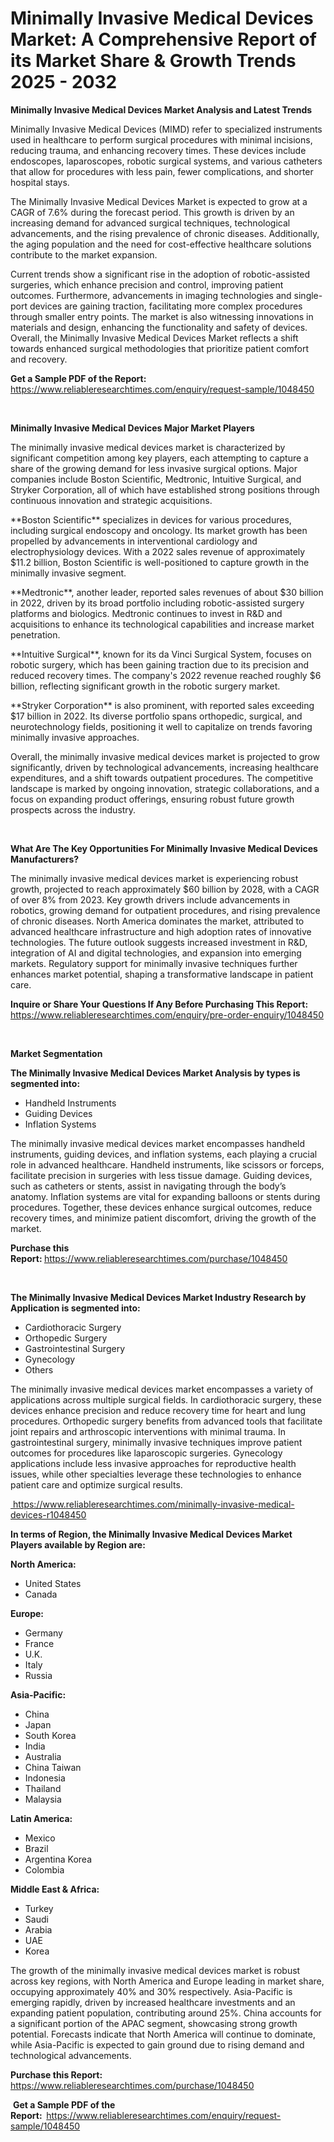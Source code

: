 <p><h1>Minimally Invasive Medical Devices Market: A Comprehensive Report of its Market Share & Growth Trends 2025 - 2032</h1></p><p><strong>Minimally Invasive Medical Devices Market Analysis and Latest Trends</strong></p>
<p><p>Minimally Invasive Medical Devices (MIMD) refer to specialized instruments used in healthcare to perform surgical procedures with minimal incisions, reducing trauma, and enhancing recovery times. These devices include endoscopes, laparoscopes, robotic surgical systems, and various catheters that allow for procedures with less pain, fewer complications, and shorter hospital stays.</p><p>The Minimally Invasive Medical Devices Market is expected to grow at a CAGR of 7.6% during the forecast period. This growth is driven by an increasing demand for advanced surgical techniques, technological advancements, and the rising prevalence of chronic diseases. Additionally, the aging population and the need for cost-effective healthcare solutions contribute to the market expansion.</p><p>Current trends show a significant rise in the adoption of robotic-assisted surgeries, which enhance precision and control, improving patient outcomes. Furthermore, advancements in imaging technologies and single-port devices are gaining traction, facilitating more complex procedures through smaller entry points. The market is also witnessing innovations in materials and design, enhancing the functionality and safety of devices. Overall, the Minimally Invasive Medical Devices Market reflects a shift towards enhanced surgical methodologies that prioritize patient comfort and recovery.</p></p>
<p><strong>Get a Sample PDF of the Report:&nbsp;</strong> <a href="https://www.reliableresearchtimes.com/enquiry/request-sample/1048450?utm_campaign=3004&utm_medium=2&utm_source=Github&utm_content=ia&utm_term=13042025&utm_id=minimally-invasive-medical-devices">https://www.reliableresearchtimes.com/enquiry/request-sample/1048450</a></p>
<p>&nbsp;</p>
<p><strong>Minimally Invasive Medical Devices Major Market Players</strong></p>
<p><p>The minimally invasive medical devices market is characterized by significant competition among key players, each attempting to capture a share of the growing demand for less invasive surgical options. Major companies include Boston Scientific, Medtronic, Intuitive Surgical, and Stryker Corporation, all of which have established strong positions through continuous innovation and strategic acquisitions.</p><p>**Boston Scientific** specializes in devices for various procedures, including surgical endoscopy and oncology. Its market growth has been propelled by advancements in interventional cardiology and electrophysiology devices. With a 2022 sales revenue of approximately $11.2 billion, Boston Scientific is well-positioned to capture growth in the minimally invasive segment.</p><p>**Medtronic**, another leader, reported sales revenues of about $30 billion in 2022, driven by its broad portfolio including robotic-assisted surgery platforms and biologics. Medtronic continues to invest in R&D and acquisitions to enhance its technological capabilities and increase market penetration.</p><p>**Intuitive Surgical**, known for its da Vinci Surgical System, focuses on robotic surgery, which has been gaining traction due to its precision and reduced recovery times. The company's 2022 revenue reached roughly $6 billion, reflecting significant growth in the robotic surgery market.</p><p>**Stryker Corporation** is also prominent, with reported sales exceeding $17 billion in 2022. Its diverse portfolio spans orthopedic, surgical, and neurotechnology fields, positioning it well to capitalize on trends favoring minimally invasive approaches.</p><p>Overall, the minimally invasive medical devices market is projected to grow significantly, driven by technological advancements, increasing healthcare expenditures, and a shift towards outpatient procedures. The competitive landscape is marked by ongoing innovation, strategic collaborations, and a focus on expanding product offerings, ensuring robust future growth prospects across the industry.</p></p>
<p>&nbsp;</p>
<p><strong>What Are The Key Opportunities For Minimally Invasive Medical Devices Manufacturers?</strong></p>
<p><p>The minimally invasive medical devices market is experiencing robust growth, projected to reach approximately $60 billion by 2028, with a CAGR of over 8% from 2023. Key growth drivers include advancements in robotics, growing demand for outpatient procedures, and rising prevalence of chronic diseases. North America dominates the market, attributed to advanced healthcare infrastructure and high adoption rates of innovative technologies. The future outlook suggests increased investment in R&D, integration of AI and digital technologies, and expansion into emerging markets. Regulatory support for minimally invasive techniques further enhances market potential, shaping a transformative landscape in patient care.</p></p>
<p><strong>Inquire or Share Your Questions If Any Before Purchasing This Report:</strong> <a href="https://www.reliableresearchtimes.com/enquiry/pre-order-enquiry/1048450?utm_campaign=3004&utm_medium=2&utm_source=Github&utm_content=ia&utm_term=13042025&utm_id=minimally-invasive-medical-devices">https://www.reliableresearchtimes.com/enquiry/pre-order-enquiry/1048450</a></p>
<p>&nbsp;</p>
<p><strong>Market Segmentation</strong></p>
<p><strong>The Minimally Invasive Medical Devices Market Analysis by types is segmented into:</strong></p>
<p><ul><li>Handheld Instruments</li><li>Guiding Devices</li><li>Inflation Systems</li></ul></p>
<p><p>The minimally invasive medical devices market encompasses handheld instruments, guiding devices, and inflation systems, each playing a crucial role in advanced healthcare. Handheld instruments, like scissors or forceps, facilitate precision in surgeries with less tissue damage. Guiding devices, such as catheters or stents, assist in navigating through the body’s anatomy. Inflation systems are vital for expanding balloons or stents during procedures. Together, these devices enhance surgical outcomes, reduce recovery times, and minimize patient discomfort, driving the growth of the market.</p></p>
<p><strong>Purchase this Report:&nbsp;</strong><a href="https://www.reliableresearchtimes.com/purchase/1048450?utm_campaign=3004&utm_medium=2&utm_source=Github&utm_content=ia&utm_term=13042025&utm_id=minimally-invasive-medical-devices">https://www.reliableresearchtimes.com/purchase/1048450</a></p>
<p>&nbsp;</p>
<p><strong>The Minimally Invasive Medical Devices Market Industry Research by Application is segmented into:</strong></p>
<p><ul><li>Cardiothoracic Surgery</li><li>Orthopedic Surgery</li><li>Gastrointestinal Surgery</li><li>Gynecology</li><li>Others</li></ul></p>
<p><p>The minimally invasive medical devices market encompasses a variety of applications across multiple surgical fields. In cardiothoracic surgery, these devices enhance precision and reduce recovery time for heart and lung procedures. Orthopedic surgery benefits from advanced tools that facilitate joint repairs and arthroscopic interventions with minimal trauma. In gastrointestinal surgery, minimally invasive techniques improve patient outcomes for procedures like laparoscopic surgeries. Gynecology applications include less invasive approaches for reproductive health issues, while other specialties leverage these technologies to enhance patient care and optimize surgical results.</p></p>
<p><a href="https://www.reliableresearchtimes.com/minimally-invasive-medical-devices-r1048450?utm_campaign=3004&utm_medium=2&utm_source=Github&utm_content=ia&utm_term=13042025&utm_id=minimally-invasive-medical-devices">&nbsp;https://www.reliableresearchtimes.com/minimally-invasive-medical-devices-r1048450</a></p>
<p><strong>In terms of Region, the Minimally Invasive Medical Devices Market Players available by Region are:</strong></p>
<p>
    <p> <strong> North America: </strong>
        <ul>
            <li>United States</li>
            <li>Canada</li>
        </ul>
        </p> 
    <p> <strong> Europe: </strong>
        <ul>
            <li>Germany</li>
            <li>France</li>
            <li>U.K.</li>
            <li>Italy</li>
            <li>Russia</li>
        </ul>
        </p> 
    <p> <strong> Asia-Pacific: </strong>
        <ul>
            <li>China</li>
            <li>Japan</li>
            <li>South Korea</li>
            <li>India</li>
            <li>Australia</li>
            <li>China Taiwan</li>
            <li>Indonesia</li>
            <li>Thailand</li>
            <li>Malaysia</li>
        </ul>
        </p> 
    <p> <strong> Latin America: </strong>
        <ul>
            <li>Mexico</li>
            <li>Brazil</li>
            <li>Argentina Korea</li>
            <li>Colombia</li>
        </ul>
        </p> 
    <p> <strong> Middle East & Africa: </strong>
        <ul>
            <li>Turkey</li>
            <li>Saudi</li>
            <li>Arabia</li>
            <li>UAE</li>
            <li>Korea</li>
        </ul>
    </p>
    </p>
<p><p>The growth of the minimally invasive medical devices market is robust across key regions, with North America and Europe leading in market share, occupying approximately 40% and 30% respectively. Asia-Pacific is emerging rapidly, driven by increased healthcare investments and an expanding patient population, contributing around 25%. China accounts for a significant portion of the APAC segment, showcasing strong growth potential. Forecasts indicate that North America will continue to dominate, while Asia-Pacific is expected to gain ground due to rising demand and technological advancements.</p></p>
<p><strong>Purchase this Report: </strong><a href="https://www.reliableresearchtimes.com/purchase/1048450?utm_campaign=3004&utm_medium=2&utm_source=Github&utm_content=ia&utm_term=13042025&utm_id=minimally-invasive-medical-devices">https://www.reliableresearchtimes.com/purchase/1048450</a></p>
<p>&nbsp;<strong>Get a Sample PDF of the Report:&nbsp;&nbsp;</strong><a href="https://www.reliableresearchtimes.com/enquiry/request-sample/1048450?utm_campaign=3004&utm_medium=2&utm_source=Github&utm_content=ia&utm_term=13042025&utm_id=minimally-invasive-medical-devices">https://www.reliableresearchtimes.com/enquiry/request-sample/1048450</a></p>
<p><strong></strong></p>
<p><p></p><p></p><p></p></p>